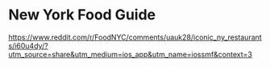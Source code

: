 # New York Food Guide


https://www.reddit.com/r/FoodNYC/comments/uauk28/iconic_ny_restaurants/i60u4dy/?utm_source=share&utm_medium=ios_app&utm_name=iossmf&context=3